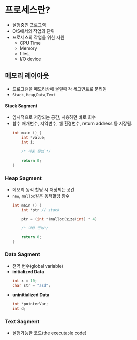 
# 프로세스란?
- 실행중인 프로그램
- O/S에서의 작업의 단위
- 프로세스의 작업을 위한 자원
	- CPU Time
	- Memory
	- files,
	- I/O device


## 메모리 레이아웃
- 프로그램을 메모리상에 올릴때 각 세그먼트로 분리됨
- `Stack`, `Heap`,`Data`,`Text`

#### Stack Sagment
- 임시적으로 저장되는 공간, 사용하면 바로 회수
- 함수 매개변수, 지역변수, 쉘 환경변수, return address 등 저장됨.
	```cpp
	int main () {
		int *value;  
		int i;
		
		/* 대충 문법 */
		
		return 0;
	}
	```
### Heap Sagment
- 메모리 동적 할당 시 저장되는 공간
- `new`, `malloc`같은 동적할당 함수 
	```cpp
	int main () {
		int *ptr // stack

		ptr = (int *)malloc(size(int) * 4)

		/* 대충 문법*/
		
		return 0;
	}
	```

### Data Sagment
- 전역 변수(global variable)
- **initialized Data**
	```cpp
	int x = 10;
	char str = "asd";
	```
- **uninitialized Data**
	```cpp
	int *pointerVar;
	int d;
	```
### Text Sagment
- 실행가능한 코드(the executable code)


